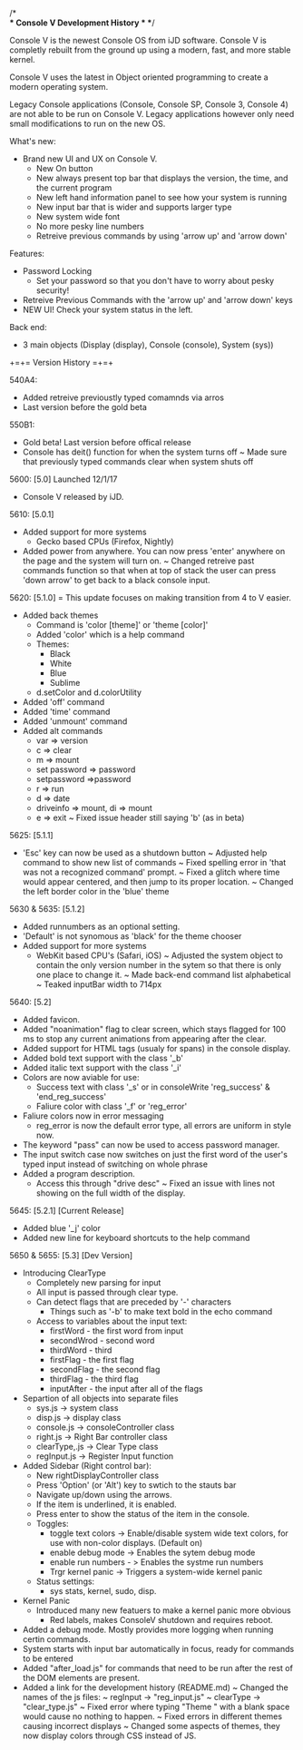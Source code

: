 /*******************************\
\* Console V Development History *
\*******************************/

Console V is the newest Console OS from iJD software. Console V is completly 
rebuilt from the ground up using a modern, fast, and more stable kernel. 

Console V uses the latest in Object oriented programming to create a modern 
operating system. 

Legacy Console applications (Console, Console SP, Console 3, Console 4) are
not able to be run on Console V. Legacy applications however only need small 
modifications to run on the new OS. 

What's new:
+ Brand new UI and UX on Console V.
	+ New On button
	+ New always present top bar that displays the version, the time, and the current program 
	+ New left hand information panel to see how your system is running
	+ New input bar that is wider and supports larger type
	+ New system wide font
	+ No more pesky line numbers
	+ Retreive previous commands by using 'arrow up' and 'arrow down'

Features:
+ Password Locking
	+ Set your password so that you don't have to worry about pesky security!
+ Retreive Previous Commands with the 'arrow up' and 'arrow down' keys
+ NEW UI! Check your system status in the left.

Back end:
+ 3 main objects (Display (display), Console (console), System (sys))

+=+= Version History =+=+

540A4:
 + Added retreive previoustly typed comamnds via arros
 + Last version before the gold beta

550B1:
 + Gold beta! Last version before offical release
 + Console has deit() function for when the system turns off
 ~ Made sure that previously typed commands clear when system shuts off

5600: [5.0] Launched 12/1/17
 + Console V released by iJD.


5610: [5.0.1]
 + Added support for more systems
 	- Gecko based CPUs (Firefox, Nightly)
 + Added power from anywhere. You can now press 'enter' anywhere on 
 	the page and the system will turn on.
 ~ Changed retreive past commands function so that when at top of stack
 	the user can press 'down arrow' to get back to a black console input.

5620: [5.1.0]
 = This update focuses on making transition from 4 to V easier.
 + Added back themes
 	+ Command is 'color [theme]' or 'theme [color]'
 	+ Added 'color' which is a help command
 	+ Themes:
 		+ Black
 		+ White
 		+ Blue
 		+ Sublime
 	+ d.setColor and d.colorUtility
 + Added 'off' command
 + Added 'time' command
 + Added 'unmount' command
 + Added alt commands
 	+ var => version
 	+ c => clear
 	+ m => mount
 	+ set password => password
 	+ setpassword =>password
 	+ r => run
 	+ d => date
 	+ driveinfo => mount, di => mount
 	+ e => exit
 ~ Fixed issue header still saying 'b' (as in beta)

5625: [5.1.1]
 + 'Esc' key can now be used as a shutdown button
 ~ Adjusted help command to show new list of commands
 ~ Fixed spelling error in 'that was not a recognized command' prompt.
 ~ Fixed a glitch where time would appear centered,  and then jump to its proper 
 	location.
 ~ Changed the left border color in the 'blue' theme

5630 & 5635: [5.1.2]
 + Added runnumbers as an optional setting.
 + 'Default' is not synomous as 'black' for the theme chooser
 + Added support for more systems
 	- WebKit based CPU's (Safari, iOS)
 ~ Adjusted the system object to contain the only version number in the sytem
 	so that there is only one place to change it.
 ~ Made back-end command list alphabetical
 ~ Teaked inputBar width to 714px

5640: [5.2] 
 + Added favicon.
 + Added "noanimation" flag to clear screen, which stays flagged for 100 ms
 	to stop any current animations from appearing after the clear.
 + Added support for HTML tags (usualy for spans) in the console display.
 + Added bold text support with the class '\_b'
 + Added italic text support with the class '\_i'
 + Colors are now aviable for use:
 	+ Success text with class '\_s' or in consoleWrite 'reg_success' &
 		'end_reg_success'
 	+ Faliure color with class '\_f' or 'reg_error'
 + Faliure colors now in error messaging
 	+ reg_error is now the default error type, all errors are uniform 
 		in style now.
 + The keyword "pass" can now be used to access password manager.
 + The input switch case now switches on just the first word of the user's
 	typed input instead of switching on whole phrase
 + Added a program description.
 	+ Access this through "drive desc"
 ~ Fixed an issue with lines not showing on the full width of the display.

5645: [5.2.1] [Current Release]
 + Added blue '\_j' color
 + Added new line for keyboard shortcuts to the help command

5650 & 5655: [5.3] [Dev Version]
 + Introducing ClearType
	+ Completely new parsing for input
	+ All input is passed through clear type. 
	+ Can detect flags that are preceded by '-' characters
		+ Things such as '-b' to make text bold in the echo command
	+ Access to variables about the input text:
		+ firstWord  - the first word from input
		+ secondWrod - second word
		+ thirdWord  - third
		+ firstFlag  - the first flag
		+ secondFlag - the second flag
		+ thirdFlag  - the third flag
		+ inputAfter - the input after all of the flags
 + Separtion of all objects into separate files
	+ sys.js        -> system class
	+ disp.js       -> display class
	+ console.js    -> consoleController class
	+ right.js      -> Right Bar controller class
	+ clearType,.js -> Clear Type  class
	+ regInput.js   -> Register Input function
 + Added Sidebar (Right control bar):
 	+ New rightDisplayController class
 	+ Press 'Option' (or 'Alt') key to swtich to the stauts bar
 	+ Navigate up/down using the arrows.
 	+ If the item is underlined, it is enabled.
 	+ Press enter to show the status of the item in the console.
	+ Toggles:
		+ toggle text colors -> Enable/disable system wide text colors,
		for use with non-color displays. (Default on)
		+ enable debug mode -> Enables the sytem debug mode
		+ enable run numbers - > Enables the systme run numbers
		+ Trgr kernel panic -> Triggers a system-wide kernel panic
	+ Status settings:
		+ sys stats, kernel, sudo, disp.
 + Kernel Panic
	+ Introduced many new featuers to make a kernel panic more obvious 
		+ Red labels, makes ConsoleV shutdown and requires reboot.
 + Added a debug mode. Mostly provides more logging when running certin commands.
 + System starts with input bar automatically in focus, ready for commands to be entered
 + Added "after_load.js" for commands that need to be run after the rest of the DOM elements are present.
 + Added a link for the development history (README.md)
 ~ Changed the names of the js files:
 	~ regInput -> "reg_input.js"
 	~ clearType -> "clear_type.js"
 ~ Fixed error where typing "Theme " with a blank space would cause no nothing to happen. 
 ~ Fixed errors in different themes causing incorrect displays
 ~ Changed some aspects of themes, they now display colors through CSS instead of JS.
